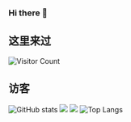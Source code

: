 ### Hi there 👋
## 这里来过
![Visitor Count](https://profile-counter.glitch.me/Windowsbang/count.svg)
## 访客
![GitHub stats](https://github-readme-stats.vercel.app/api?username=Windowsbang)
![](https://img.shields.io/badge/Windows-11-blue?style=for-the-badge&logo=Windows&logoColor=blue)
![](https://raw.githubusercontent.com/Windowsbang/Windowsbang/main/assets/github-contribution-grid-snake.svg)
![Top Langs](https://github-readme-stats.vercel.app/api/top-langs/?username=Windowsbang&layout=compact&theme=tokyonight)

<!--
**Windowsbang/windowsbang** is a ✨ _special_ ✨ repository because its `README.md` (this file) appears on your GitHub profile.

Here are some ideas to get you started:

- 🔭 I’m currently working on ...
- 🌱 I’m currently learning ...
- 👯 I’m looking to collaborate on ...
- 🤔 I’m looking for help with ...
- 💬 Ask me about ...
- 📫 How to reach me: ...
- 😄 Pronouns: ...
- ⚡ Fun fact: ...
-->
